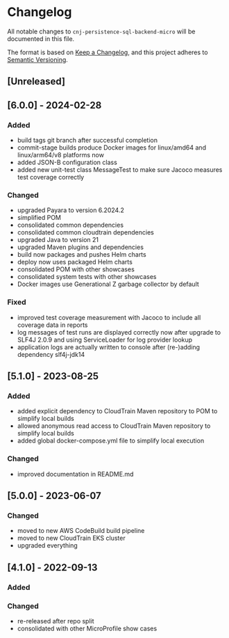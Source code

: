 # Changelog
All notable changes to `cnj-persistence-sql-backend-micro` will be documented in this file.

The format is based on [Keep a Changelog](https://keepachangelog.com/en/1.0.0/),
and this project adheres to [Semantic Versioning](https://semver.org/spec/v2.0.0.html).

## [Unreleased]

## [6.0.0] - 2024-02-28
### Added
- build tags git branch after successful completion
- commit-stage builds produce Docker images for linux/amd64 and linux/arm64/v8 platforms now
- added JSON-B configuration class
- added new unit-test class MessageTest to make sure Jacoco measures test coverage correctly
### Changed
- upgraded Payara to version 6.2024.2
- simplified POM
- consolidated common dependencies
- consolidated common cloudtrain dependencies
- upgraded Java to version 21
- upgraded Maven plugins and dependencies
- build now packages and pushes Helm charts
- deploy now uses packaged Helm charts
- consolidated POM with other showcases
- consolidated system tests with other showcases
- Docker images use Generational Z garbage collector by default
### Fixed
- improved test coverage measurement with Jacoco to include all coverage data in reports
- log messages of test runs are displayed correctly now after upgrade to SLF4J 2.0.9 and using ServiceLoader for log provider lookup
- application logs are actually written to console after (re-)adding dependency slf4j-jdk14

## [5.1.0] - 2023-08-25
### Added
- added explicit dependency to CloudTrain Maven repository to POM to simplify local builds
- allowed anonymous read access to CloudTrain Maven repository to simplify local builds
- added global docker-compose.yml file to simplify local execution
### Changed
- improved documentation in README.md

## [5.0.0] - 2023-06-07
### Changed
- moved to new AWS CodeBuild build pipeline
- moved to new CloudTrain EKS cluster
- upgraded everything

## [4.1.0] - 2022-09-13
### Added
### Changed
- re-released after repo split
- consolidated with other MicroProfile show cases
